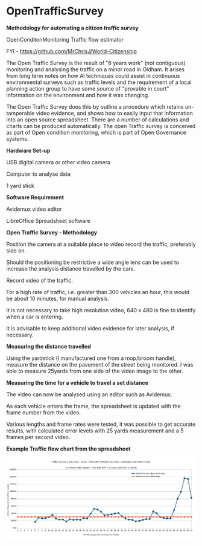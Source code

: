 # OpenTrafficSurvey
**Methodology for automating a citizen traffic survey**

 OpenConditonMonitoring
   Traffic flow estimator

FYI -  https://github.com/MrChrisJ/World-Citizenship

The Open Traffic Survey is the result of "6 years work" (not contiguous) monitoring and analysing the traffic on a minor road in Oldham.  It arises from long term notes on how AI techniques could assist in continuous environmental surveys such as traffic levels and the requirement of a local planning action group to have some source of "provable in court" information on the environment and how it was changing.

The Open Traffic Survey does this by outline a procedure which retains un-tamperable video evidence, and shows how to easily input that information into an open source spreadsheet. There are a number of calculations and charts can be produced automatically. The open Traffic survey is conceived as part of Open condition monitoring, which is part of Open Governance systems.

**Hardware Set-up**

USB digital camera or other video camera

Computer to analyse data

1 yard stick

**Software Requirement**

Avidemux video editor

LibreOffice Spreadsheet software


**Open Traffic Survey - Methodology**  

Position the camera at a suitable place to video record the traffic, preferably side on.  
  
Should the positioning be restrictive a wide angle lens can be used to increase the analysis distance travelled by the cars.  

Record video of the traffic.  

For a high rate of traffic, i.e. greater than 300 vehicles an hour, this would be about 10 minutes, for manual analysis.  

It is not necessary to take high resolution video, 640 x 480 is fine to identify when a car is entering.  

It is advisable to keep additional video evidence for later analysis, if necessary.  

**Measuring the distance travelled**

Using the yardstick (I manufactured one from a mop/broom handle), measure the distance on the pavement of the street being monitored. I was able to measure 25yards from one side of the video image to the other.  

**Measuring the time for a vehicle to travel a set distance**

The video can now be analysed using an editor such as Avidemux.  

As each vehicle enters the frame, the spreadsheet is updated with the frame number from the video.  

Various lengths and frame rates were tested, it was possible to get accurate results, with calculated error levels with 25 yards measurement and a 5 frames per second video.  

**Example Traffic flow chart from the spreadsheet**

![alt tag](02-flowrates.9.1.2016-15.00-1.jpg)


